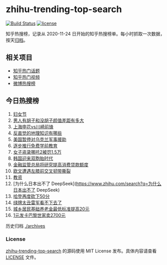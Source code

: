 # zhihu-trending-top-search

[![Build Status](https://github.com/justjavac/zhihu-trending-top-search/workflows/ci/badge.svg?branch=main)](https://github.com/justjavac/zhihu-trending-top-search/actions)
[![license](https://img.shields.io/github/license/justjavac/zhihu-trending-top-search)](https://github.com/justjavac/zhihu-trending-top-search/blob/main/LICENSE)

知乎热搜榜，记录从 2020-11-24
日开始的知乎热搜榜单。每小时抓取一次数据，按天[归档](./archives)。

## 相关项目

- [知乎热门话题](https://github.com/justjavac/zhihu-trending-hot-questions)
- [知乎热门视频](https://github.com/justjavac/zhihu-trending-hot-video)
- [微博热搜榜](https://github.com/justjavac/weibo-trending-hot-search)

## 今日热搜榜

<!-- BEGIN -->
<!-- 最后更新时间 Sun Mar 09 2025 20:10:36 GMT+0800 (China Standard Time) -->

1. [妇女节](https://www.zhihu.com/search?q=妇女节)
1. [男人有胡子和没胡子颜值差距有多大](https://www.zhihu.com/search?q=男人有胡子和没胡子颜值差距有多大)
1. [上海申花vs川崎前锋](https://www.zhihu.com/search?q=上海申花vs川崎前锋)
1. [反直觉的地理知识有哪些](https://www.zhihu.com/search?q=反直觉的地理知识有哪些)
1. [美国暂停对乌克兰军事援助](https://www.zhihu.com/search?q=美国暂停对乌克兰军事援助)
1. [逐步推行免费学前教育](https://www.zhihu.com/search?q=逐步推行免费学前教育)
1. [女子盗录哪吒2被罚1.5万](https://www.zhihu.com/search?q=女子盗录哪吒2被罚1.5万)
1. [韩国迎来双胞胎时代](https://www.zhihu.com/search?q=韩国迎来双胞胎时代)
1. [金融监管总局将研究提高消费贷款额度](https://www.zhihu.com/search?q=金融监管总局将研究提高消费贷款额度)
1. [欧文遭遇左膝前交叉韧带撕裂](https://www.zhihu.com/search?q=欧文遭遇左膝前交叉韧带撕裂)
1. [教资](https://www.zhihu.com/search?q=教资)
1. [为什么日本出不了 DeepSeek](https://www.zhihu.com/search?q=为什么日本出不了
   DeepSeek)
1. [哈登再度砍下50分](https://www.zhihu.com/search?q=哈登再度砍下50分)
1. [绿牌太丑雷军看不下去了](https://www.zhihu.com/search?q=绿牌太丑雷军看不下去了)
1. [城乡居民基础养老金最低标准提高20元](https://www.zhihu.com/search?q=城乡居民基础养老金最低标准提高20元)
1. [1元发卡巴黎世家卖2700元](https://www.zhihu.com/search?q=1元发卡巴黎世家卖2700元)

<!-- END -->

历史归档 [./archives](./archives)

### License

[zhihu-trending-top-search](https://github.com/justjavac/zhihu-trending-top-search)
的源码使用 MIT License 发布。具体内容请查看 [LICENSE](./LICENSE) 文件。
